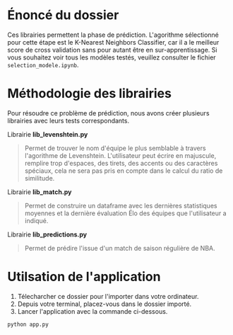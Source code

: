 # Énoncé du dossier

Ces librairies permettent la phase de prédiction. L'agorithme sélectionné pour cette étape est le K-Nearest Neighbors Classifier, car il a le meilleur
score de cross validation sans pour autant être en sur-apprentissage. Si vous souhaitez voir tous les modèles testés, veuillez consulter le fichier `selection_modele.ipynb`.


# Méthodologie des librairies

Pour résoudre ce problème de prédiction, nous avons créer plusieurs librairies avec leurs tests correspondants.

Librairie **lib_levenshtein.py**
> Permet de trouver le nom d'équipe le plus semblable à travers l'agorithme de Levenshtein. L'utilisateur peut écrire en majuscule, remplire trop d'espaces, 
des tirets, des accents ou des caractères spéciaux, cela ne sera pas pris en compte dans le calcul du ratio de similitude.

Librairie **lib_match.py**
> Permet de construire un dataframe avec les dernières statistiques moyennes et la dernière évaluation Élo des équipes que l'utilisateur a indiqué.

Librairie **lib_predictions.py**
> Permet de prédire l'issue d'un match de saison régulière de NBA.


# Utilsation de l'application

1. Télecharcher ce dossier pour l'importer dans votre ordinateur.
2. Depuis votre terminal, placez-vous dans le dossier importé.
3. Lancer l'application avec la commande ci-dessous.
```bash
python app.py
```
